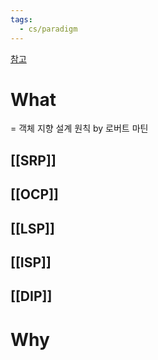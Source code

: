 ```yaml
---
tags:
  - cs/paradigm
---
```



[참고](https://github.com/pg-server-study/spring-study/tree/main/JH/chapter1#134-%EC%9B%90%EC%B9%99%EA%B3%BC-%ED%8C%A8%ED%84%B4)

# What
= 객체 지향 설계 원칙 by 로버트 마틴

## [[SRP]]
## [[OCP]]
## [[LSP]]
## [[ISP]]
## [[DIP]]
# Why

